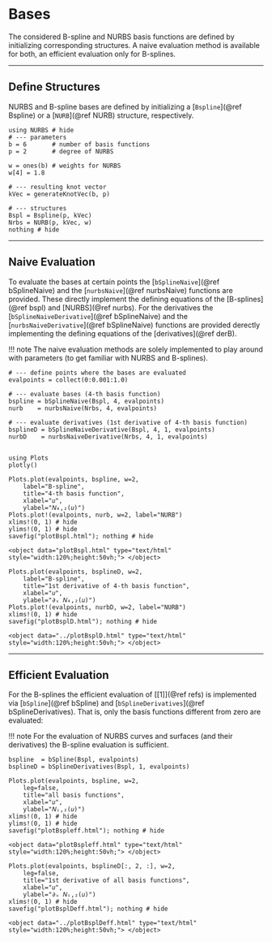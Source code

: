 
# Bases

The considered B-spline and NURBS basis functions are defined by initializing corresponding structures. A naive evaluation method is available for both, an efficient evaluation only for B-splines.

---
## Define Structures

NURBS and B-spline bases are defined by initializing a [`Bspline`](@ref Bspline) or a [`NURB`](@ref NURB) structure, respectively.

```@example basis
using NURBS # hide
# --- parameters
b = 6       # number of basis functions
p = 2       # degree of NURBS

w = ones(b) # weights for NURBS
w[4] = 1.8

# --- resulting knot vector
kVec = generateKnotVec(b, p)

# --- structures
Bspl = Bspline(p, kVec)
Nrbs = NURB(p, kVec, w)
nothing # hide
```


---
## Naive Evaluation

To evaluate the bases at certain points the [`bSplineNaive`](@ref bSplineNaive) and the [`nurbsNaive`](@ref nurbsNaive) functions are provided. 
These directly implement the defining equations of the [B-splines](@ref bspl) and [NURBS](@ref nurbs).
For the derivatives the [`bSplineNaiveDerivative`](@ref bSplineNaive) and the [`nurbsNaiveDerivative`](@ref bSplineNaive) functions are provided derectly implementing the defining equations of the [derivatives](@ref derB).

!!! note
    The naive evaluation methods are solely implemented to play around with parameters (to get familiar with NURBS and B-splines). 

```@example basis
# --- define points where the bases are evaluated
evalpoints = collect(0:0.001:1.0)

# --- evaluate bases (4-th basis function)
bspline = bSplineNaive(Bspl, 4, evalpoints) 
nurb    = nurbsNaive(Nrbs, 4, evalpoints)

# --- evaluate derivatives (1st derivative of 4-th basis function)
bsplineD = bSplineNaiveDerivative(Bspl, 4, 1, evalpoints) 
nurbD    = nurbsNaiveDerivative(Nrbs, 4, 1, evalpoints)


using Plots
plotly()

Plots.plot(evalpoints, bspline, w=2, 
    label="B-spline", 
    title="4-th basis function", 
    xlabel="𝑢", 
    ylabel="𝑁₄,₂(𝑢)")
Plots.plot!(evalpoints, nurb, w=2, label="NURB")
xlims!(0, 1) # hide
ylims!(0, 1) # hide
savefig("plotBspl.html"); nothing # hide
```

```@raw html
<object data="plotBspl.html" type="text/html"  style="width:120%;height:50vh;"> </object>
```


```@example basis
Plots.plot(evalpoints, bsplineD, w=2, 
    label="B-spline", 
    title="1st derivative of 4-th basis function", 
    xlabel="𝑢", 
    ylabel="∂ᵤ 𝑁₄,₂(𝑢)")
Plots.plot!(evalpoints, nurbD, w=2, label="NURB")
xlims!(0, 1) # hide
savefig("plotBsplD.html"); nothing # hide
```

```@raw html
<object data="../plotBsplD.html" type="text/html"  style="width:120%;height:50vh;"> </object>
```


---
## Efficient Evaluation

For the B-splines the efficient evaluation of [[1]](@ref refs) is implemented via [`bSpline`](@ref bSpline) and [`bSplineDerivatives`](@ref bSplineDerivatives). That is, only the basis functions different from zero are evaluated:

!!! note
    For the evaluation of NURBS curves and surfaces (and their derivatives) the B-spline evaluation is sufficient.

```@example basis
bspline  = bSpline(Bspl, evalpoints)
bsplineD = bSplineDerivatives(Bspl, 1, evalpoints)

Plots.plot(evalpoints, bspline, w=2, 
    leg=false, 
    title="all basis functions", 
    xlabel="𝑢", 
    ylabel="𝑁ᵢ,₂(𝑢)")
xlims!(0, 1) # hide
ylims!(0, 1) # hide
savefig("plotBspleff.html"); nothing # hide
```

```@raw html
<object data="plotBspleff.html" type="text/html"  style="width:120%;height:50vh;"> </object>
```

```@example basis
Plots.plot(evalpoints, bsplineD[:, 2, :], w=2, 
    leg=false,
    title="1st derivative of all basis functions", 
    xlabel="𝑢", 
    ylabel="∂ᵤ 𝑁ᵢ,₂(𝑢)")
xlims!(0, 1) # hide
savefig("plotBsplDeff.html"); nothing # hide
```

```@raw html
<object data="../plotBsplDeff.html" type="text/html"  style="width:120%;height:50vh;"> </object>
```